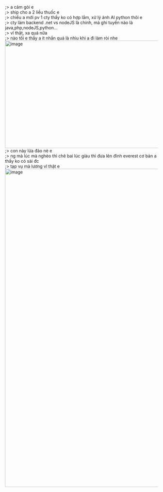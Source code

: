 ;> a cảm gòi e<br>
;> ship cho a 2 liều thuốc e<br>
;> chiều a mới pv 1 cty thấy ko có hợp lắm, xử lý ảnh AI python thôi e<br>
;> cty làm backend .net vs nodeJS là chính, mà ghi tuyển nào là java,php,nodeJS,python...<br>
;> vl thật, xa quá nữa<br>
;> nào tối e thấy a ít nhắn quá là nhìu khi a đi làm ròi nhe<br>
<img width="981" height="353" alt="image" src="https://github.com/user-attachments/assets/d27051b0-27cb-44f4-bb2c-50b1f2ac1863" /><br>
;> con này lừa đảo nè e<br>
;> ng mà lúc mà nghèo thì chê bai lúc giàu thì đưa lên đỉnh everest cơ bản a thấy ko có sài đc<br>
;> tạp vụ mà lương vl thật e<br>
<img width="1473" height="1045" alt="image" src="https://github.com/user-attachments/assets/b389b1ba-5b03-40a7-a73d-ffab5fa629de" />
